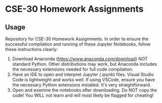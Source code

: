 # CSE-30 Homework Assignments

## Usage

Repository for CSE-30 Homework Assignments. In order to ensure the successful compilation and running of these Jupyter Notebooks, follow these instructions clearly:
1. Download Anaconda (https://www.anaconda.com/download) NOT standard Python. Other distributions may work, but Anaconda includes the necessary extensions needed for full code compilation.
2. Have an IDE to open and interpret Jupyter (.ipynb) files. Visual Studio Code is lightweight and works well. If using VSCode, ensure you have the necessary Python extensions installed. It's very straightforward.
3. Open and examine the notebooks after downloading. Do NOT copy the code! You WILL not learn and will most likely be flagged for cheating!
